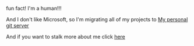 fun fact! I'm a human!!!

And I don't like Microsoft, so I'm migrating all of my projects to 
[My personal git server](http://git.aranroig.com/BinarySandia04)

And if you want to stalk more about me click [here](https://aranroig.com)
